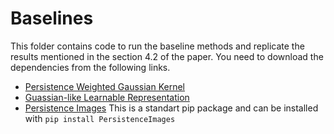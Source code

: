# Baselines
This folder contains code to run the baseline methods and replicate the results mentioned in the section 4.2 of the paper. You need to download the dependencies from the following links.
* [Persistence Weighted Gaussian Kernel](https://github.com/genki-kusano/gram_matrix) 
* [Guassian-like Learnable Representation](https://github.com/c-hofer/jmlr_2019)
* [Persistence Images](https://pypi.org/project/PersistenceImages/) This is a standart pip package and can be installed with ``pip install PersistenceImages``